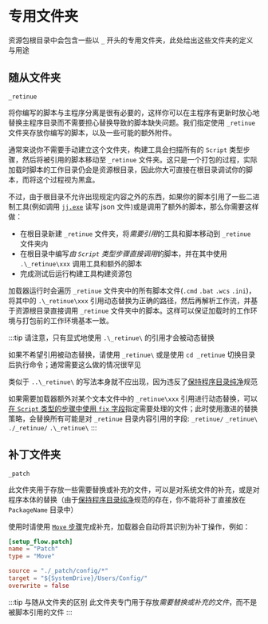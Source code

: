 # 专用文件夹
资源包根目录中会包含一些以 `_` 开头的专用文件夹，此处给出这些文件夹的定义与用途
## 随从文件夹
`_retinue`

将你编写的脚本与主程序分离是很有必要的，这样你可以在主程序有更新时放心地替换主程序目录而不需要担心替换导致的脚本缺失问题。我们指定使用 `_retinue` 文件夹存放你编写的脚本，以及一些可能的额外附件。

通常来说你不需要手动建立这个文件夹，构建工具会扫描所有的 `Script` 类型步骤，然后将被引用的脚本移动至 `_retinue` 文件夹。这只是一个打包的过程，实际加载时脚本的工作目录仍会是资源根目录，因此你大可直接在根目录调试你的脚本，而将这个过程视为黑盒。

不过，由于根目录不允许出现规定内容之外的东西，如果你的脚本引用了一些二进制工具(例如调用 [`jj.exe`](https://github.com/tidwall/jj) 读写 json 文件)或是调用了额外的脚本，那么你需要这样做：

- 在根目录新建 `_retinue` 文件夹，将*需要引用*的工具和脚本移动到 `_retinue` 文件夹内
- 在根目录中编写*由 `Script` 类型步骤直接调用*的脚本，并在其中使用 `.\_retinue\xxx` 调用工具和额外的脚本
- 完成测试后运行构建工具构建资源包

加载器运行时会遍历 `_retinue` 文件夹中的所有脚本文件(`.cmd` `.bat` `.wcs` `.ini`)，将其中的 `.\_retinue\xxx` 引用动态替换为正确的路径，然后再解析工作流，并基于资源根目录直接调用 `_retinue` 文件夹中的脚本。这样可以保证加载时的工作环境与打包前的工作环境基本一致。

:::tip
请注意，只有显式地使用 `.\_retinue\` 的引用才会被动态替换

如果不希望引用被动态替换，请使用 `_retinue\` 或是使用 `cd _retinue` 切换目录后执行命令；通常需要这么做的情况很罕见

类似于 `..\_retinue\` 的写法本身就不应出现，因为违反了[保持程序目录纯净](/misc/norm.md#保持程序目录纯净)规范

如果需要加载器额外对某个文本文件中的 `_retinue\xxx` 引用进行动态替换，可以[在 `Script` 类型的步骤中使用 `fix` 字段](/reference/Steps.md#script)指定需要处理的文件；此时使用激进的替换策略，会替换所有可能是对 `_retinue` 目录内容引用的字段: `_retinue/`  `_retinue\` `./_retinue/`  `.\_retinue\`
:::

## 补丁文件夹
`_patch`

此文件夹用于存放一些需要替换或补充的文件，可以是对系统文件的补充，或是对程序本体的替换（由于[保持程序目录纯净](/misc/norm.md#保持程序目录纯净)规范的存在，你不能将补丁直接放在 `PackageName` 目录中）

使用时请使用 [`Move` 步骤](/reference/Steps.md#move)完成补充，加载器会自动将其识别为补丁操作，例如：

```toml
[setup_flow.patch]
name = "Patch"
type = "Move"

source = "./_patch/config/*"
target = "${SystemDrive}/Users/Config/"
overwrite = false
```

:::tip 与随从文件夹的区别
此文件夹专门用于存放*需要替换或补充的文件*，而不是被脚本引用的文件
:::